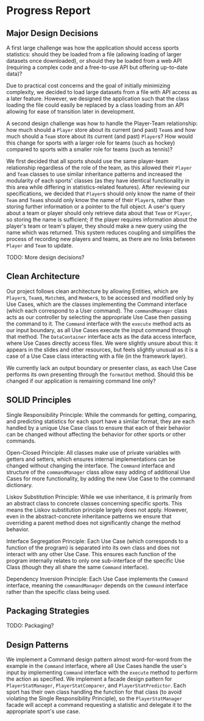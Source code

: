 # Progress Report

## Major Design Decisions
A first large challenge was how the application should access
sports statistics: should they be loaded from a file (allowing
loading of larger datasets once downloaded), 
or should they be loaded from a web
API (requiring a complex code and a free-to-use API but 
offering up-to-date data)? 

Due to 
practical cost concerns and the goal of initially minimizing 
complexity, we decided to load large datasets from a file with 
API access as a later feature. However, we designed the 
application such that the class loading the file could easily be 
replaced by a class loading from an API allowing for ease of transition
later in development. 

A second design challenge was how to handle the 
Player-Team relationship: how much should a `Player` 
store about its current (and past) `Team`s and how much
should a `Team` store about its current (and past)
`Player`s? How would this change for sports with a larger
role for teams (such as hockey) compared to sports with
a smaller role for teams (such as tennis)? 

We first decided that
all sports should use the same player-team relationship 
regardless of the role of the team, as
this allowed their `Player` and `Team` classes to use similar 
inheritance patterns and increased the modularity of each 
sports' classes (as they have identical functionality in
this area while differing in statistics-related features).
After reviewing our specifications, we decided that `Player`s
should only know the name of their `Team` and `Team`s should only
know the name of their `Player`s, rather than storing further
information or a pointer to the full object.
A user's query about a team or player should only retrieve 
data about that `Team` or `Player`, so storing the name is 
sufficient; if the player requires information about the 
player's team or team's player, they should make a new query 
using the name which was returned. This system reduces 
coupling and simplifies the process of recording new players 
and teams, as there are no links between `Player` and `Team` to 
update.

TODO: More design decisions?


## Clean Architecture
Our project follows clean architecture by allowing Entities,
which are `Player`s, `Team`s, `Match`es, and `Member`s, to be accessed 
and modified only by Use Cases, which are the classes implementing the 
Command interface (which each correspond to a User command).
The `commandManager` class acts as our controller by selecting the 
appropriate Use Case then passing the command to it. The `Command` 
interface with the `execute` method acts as our input boundary, 
as all Use Cases execute the input command through that method.
The `DataContainer` interface acts as the data access interface, 
where Use Cases directly access files. We were slightly unsure about 
this: it appears in the slides and other resources, but feels slightly
unusual as it is a case of a Use Case class interacting with a file
(in the framework layer).

We currently lack an output boundary or presenter class, as each 
Use Case performs its own presenting through the `formatOut` method.
Should this be changed if our application is remaining command line 
only?

## SOLID Principles
Single Responsibility Principle: While the commands for getting, 
comparing, and predicting statistics for each sport have a similar 
format, they are each handled by a unique Use Case class to ensure
that each of their behavior can be changed without affecting
the behavior for other sports or other commands.

Open-Closed Principle: All classes make use of private variables with 
getters and setters, which ensures internal implementations can be changed
without changing the interface. The `Command` interface and structure of the
`commandManager` class allow easy adding of additional Use Cases for more
functionality, by adding the new Use Case to the command dictionary.

Liskov Substitution Principle: While we use inheritance, it is primarily
from an abstract class to concrete classes concerning specific sports. 
This means the Liskov substitution principle largely does not apply.
However, even in the abstract-concrete inheritance patterns we
ensure that overriding a parent method does not significantly change the
method behavior.

Interface Segregation Principle: Each Use Case (which corresponds to a 
function of the program) is separated into its own class and does not interact
with any other Use Case. This ensures each function of the program internally 
relates to only one sub-interface of the specific Use Class (though they
all share the same `Command` interface).

Dependency Inversion Principle: Each Use Case implements the `Command` 
interface, meaning the `commandManager` depends on the `Command` interface
rather than the specific class being used. 


## Packaging Strategies
TODO: Packaging?

## Design Patterns
We implement a Command design pattern almost word-for-word from the example
in the `Command` interface, where all Use Cases handle the user's input
by implementing `Command` interface with the `execute` method to perform the 
action as specified.
We implement a facade design pattern for `PlayerStatManager`, 
`PlayerStatComparer`, and `PlayerStatPredictor`. Each sport has their own 
class handling the function for that class (to avoid violating the 
Single Responsibility Principle), so the `PlayerStatManager` facade will
accept a command requesting a statistic and delegate it to the appropriate
sport's use case.

